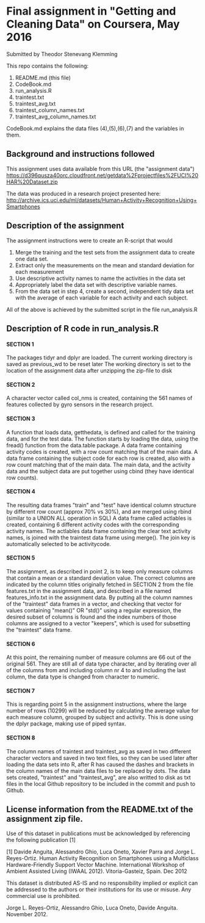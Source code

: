 # Final assignment in "Getting and Cleaning Data" on Coursera, May 2016
Submitted by Theodor Stenevang Klemming

This repo contains the following:

1. README.md (this file)
2. CodeBook.md
3. run_analysis.R
4. traintest.txt
5. traintest_avg.txt
6. traintest_column_names.txt
7. traintest_avg_column_names.txt

CodeBook.md explains the data files (4),(5),(6),(7) and the variables in them.


## Background and instructions followed
This assignment uses data available from this URL (the "assignment data")
https://d396qusza40orc.cloudfront.net/getdata%2Fprojectfiles%2FUCI%20HAR%20Dataset.zip

The data was produced in a research project presented here:
http://archive.ics.uci.edu/ml/datasets/Human+Activity+Recognition+Using+Smartphones

## Description of the assignment
The assignment instructions were to create an R-script that would

1. Merge the training and the test sets from the assignment data to create one data set.
2. Extract only the measurements on the mean and standard deviation for each measurement
3. Use descriptive activity names to name the activities in the data set
4. Appropriately label the data set with descriptive variable names.
5. From the data set in step 4, create a second, independent tidy data set with the average of each variable for each activity and each subject.

All of the above is achieved by the submitted script in the file run_analysis.R


## Description of R code in run_analysis.R

#### SECTION 1
The packages tidyr and dplyr are loaded.
The current working directory is saved as previous_wd to be reset later
The working directory is set to the location of the assignment data after unzipping the zip-file to disk

#### SECTION 2
A character vector called col_nms is created, containing the 561 names of features collected by gyro sensors in the research project.

#### SECTION 3
A function that loads data, getthedata, is defined and called for the training data, and for the test data.
The function starts by loading the data, using the fread() function from the data.table package.
A data frame containing activity codes is created, with a row count matching that of the main data.
A data frame containing the subject code for each row is created, also with a row count matching that of the main data.
The main data, and the activity data and the subject data are put together using cbind (they have identical row counts).

#### SECTION 4
The resulting data frames "train" and "test" have identical column structure by different row count (approx 70% vs 30%), and are merged using rbind (similar to a UNION ALL operation in SQL)
A data frame called actlables is created, containing 6 different activity codes with the corresponding activity names.
The actlables data frame containing the clear text activity names, is joined with the traintest data frame using merge(). The join key is automatically selected to be activitycode.

#### SECTION 5
The assignment, as described in point 2, is to keep only measure columns that contain a mean or a standard deviation value. The correct columns are indicated by the column titles originally fetched in SECTION 2 from the file features.txt in the assignment data, and described in a file named features_info.txt in the assignment data. 
By putting all the column namnes of the "traintest" data frames in a vector, and checking that vector for values containing "mean()" OR "std()" using a regular expression, the desired subset of columns is found and the index numbers of those columns are assigned to a vector "keepers", which is used for subsetting the "traintest" data frame.

#### SECTION 6
At this point, the remaining number of measure columns are 66 out of the original 561. They are still all of data type character, and by iterating over all of the columns from and including column nr 4 to and including the last column, the data type is changed from character to numeric.

#### SECTION 7
This is regarding point 5 in the assignment instructions, where the large number of rows (10299) will be reduced by calculating the average value for each measure column, grouped by subject and activity. This is done using the dplyr package, making use of piped syntax.

#### SECTION 8
The column names of traintest and traintest_avg as saved in two different character vectors and saved in two text files, so they can be used later after loading the data sets into R, after R has caused the dashes and brackets in the column names of the main data files to be replaced by dots.
The data sets created, "traintest" and "traintest_avg", are also writted to disk as txt files in the local Github repository to be included in the commit and push to Github.




## License information from the README.txt of the assignment zip file.
Use of this dataset in publications must be acknowledged by referencing the following publication [1] 

[1] Davide Anguita, Alessandro Ghio, Luca Oneto, Xavier Parra and Jorge L. Reyes-Ortiz. Human Activity Recognition on Smartphones using a Multiclass Hardware-Friendly Support Vector Machine. International Workshop of Ambient Assisted Living (IWAAL 2012). Vitoria-Gasteiz, Spain. Dec 2012

This dataset is distributed AS-IS and no responsibility implied or explicit can be addressed to the authors or their institutions for its use or misuse. Any commercial use is prohibited.

Jorge L. Reyes-Ortiz, Alessandro Ghio, Luca Oneto, Davide Anguita. November 2012.